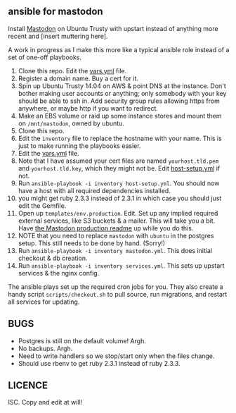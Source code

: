 ## ansible for mastodon

Install [Mastodon](https://github.com/Tootsuite/mastodon) on Ubuntu Trusty with upstart instead of anything more recent and [insert muttering here].

A work in progress as I make this more like a typical ansible role instead of a set of one-off playbooks.

1. Clone this repo. Edit the [vars.yml](vars.yml) file.
1. Register a domain name. Buy a cert for it.
1. Spin up Ubuntu Trusty 14.04 on AWS & point DNS at the instance. Don't bother making user accounts or anything; only somebody with your key should be able to ssh in. Add security group rules allowing https from anywhere, or maybe http if you want to redirect.
1. Make an EBS volume or raid up some instance stores and mount them on `/mnt/mastodon`, owned by ubuntu.
1. Clone this repo.
1. Edit the `inventory` file to replace the hostname with your name. This is just to make running the playbooks easier.
1. Edit the [vars.yml](vars.yml) file.
1. Note that I have assumed your cert files are named `yourhost.tld.pem` and `yourhost.tld.key`, which they might not be. Edit [host-setup.yml](host-setup.yml) if not.
1. Run `ansible-playbook -i inventory host-setup.yml`. You should now have a host with all required dependencies installed.
1. you might get ruby 2.3.3 instead of 2.3.1 in which case you should just edit the Gemfile.
1. Open up `templates/env.production`. Edit. Set up any implied required external services, like S3 buckets & a mailer. This will take you a bit. Have [the Mastodon production readme](https://github.com/Tootsuite/mastodon/blob/master/docs/Running-Mastodon/Production-guide.md) up while you do this.
1. NOTE that you need to replace `mastodon` with `ubuntu` in the postgres setup. This still needs to be done by hand. (Sorry!)
1. Run `ansible-playbook -i inventory mastodon.yml`. This does initial checkout & db creation.
1. Run `ansible-playbook -i inventory services.yml`. This sets up upstart services & the nginx config.

The ansible plays set up the required cron jobs for you. They also create a handy script `scripts/checkout.sh` to pull source, run migrations, and restart all services for updating.

## BUGS

* Postgres is still on the default volume! Argh.
* No backups. Argh.
* Need to write handlers so we stop/start only when the files change.
* Should use rbenv to get ruby 2.3.1 instead of ruby 2.3.3.

## LICENCE

ISC. Copy and edit at will!
